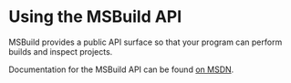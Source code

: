 # Using the MSBuild API

MSBuild provides a public API surface so that your program can perform builds and inspect projects.

Documentation for the MSBuild API can be found [on MSDN](https://msdn.microsoft.com/en-us/library/mt476050(v=vs.110).aspx).